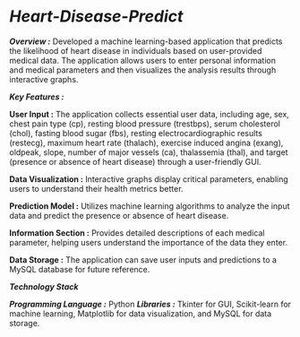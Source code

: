 # _Heart-Disease-Predict_

_**Overview :**_ Developed a machine learning-based application that predicts the likelihood of heart disease in individuals based on user-provided medical data. The application allows users to enter personal information and medical parameters and then visualizes the analysis results through interactive graphs.

_**Key Features :**_

**User Input :** The application collects essential user data, including age, sex, chest pain type (cp), resting blood pressure (trestbps), serum cholesterol (chol), fasting blood sugar (fbs), resting electrocardiographic results (restecg), maximum heart rate (thalach), exercise induced angina (exang), oldpeak, slope, number of major vessels (ca), thalassemia (thal), and target (presence or absence of heart disease) through a user-friendly GUI.

**Data Visualization :** Interactive graphs display critical parameters, enabling users to understand their health metrics better.

**Prediction Model :** Utilizes machine learning algorithms to analyze the input data and predict the presence or absence of heart disease.

**Information Section :** Provides detailed descriptions of each medical parameter, helping users understand the importance of the data they enter.

**Data Storage :** The application can save user inputs and predictions to a MySQL database for future reference.

_**Technology Stack**_

_**Programming Language :**_ Python
_**Libraries :**_ Tkinter for GUI, Scikit-learn for machine learning, Matplotlib for data visualization, and MySQL for data storage.
